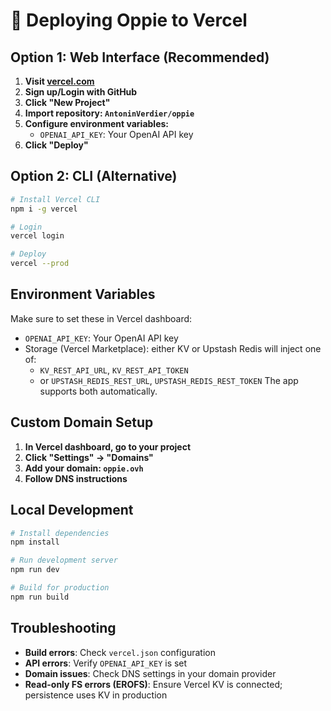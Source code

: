 # 🚀 Deploying Oppie to Vercel

## Option 1: Web Interface (Recommended)

1. **Visit [vercel.com](https://vercel.com)**
2. **Sign up/Login with GitHub**
3. **Click "New Project"**
4. **Import repository: `AntoninVerdier/oppie`**
5. **Configure environment variables:**
   - `OPENAI_API_KEY`: Your OpenAI API key
6. **Click "Deploy"**

## Option 2: CLI (Alternative)

```bash
# Install Vercel CLI
npm i -g vercel

# Login
vercel login

# Deploy
vercel --prod
```

## Environment Variables

Make sure to set these in Vercel dashboard:
- `OPENAI_API_KEY`: Your OpenAI API key
- Storage (Vercel Marketplace): either KV or Upstash Redis will inject one of:
  - `KV_REST_API_URL`, `KV_REST_API_TOKEN`
  - or `UPSTASH_REDIS_REST_URL`, `UPSTASH_REDIS_REST_TOKEN`
  The app supports both automatically.

## Custom Domain Setup

1. **In Vercel dashboard, go to your project**
2. **Click "Settings" → "Domains"**
3. **Add your domain: `oppie.ovh`**
4. **Follow DNS instructions**

## Local Development

```bash
# Install dependencies
npm install

# Run development server
npm run dev

# Build for production
npm run build
```

## Troubleshooting

- **Build errors**: Check `vercel.json` configuration
- **API errors**: Verify `OPENAI_API_KEY` is set
- **Domain issues**: Check DNS settings in your domain provider
- **Read-only FS errors (EROFS)**: Ensure Vercel KV is connected; persistence uses KV in production
